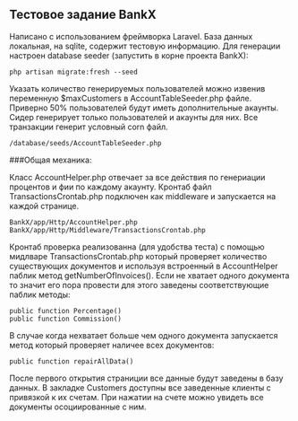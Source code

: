 
## Тестовое задание BankX

Написано с использованием фреймворка Laravel. База данных локальная, на sqlite, содержит тестовую информацию.
Для генерации настроен database seeder (запустить в корне проекта BankX):

    php artisan migrate:fresh --seed

Указать количество генерируемых пользователей можно извенив переменную $maxCustomers
 в AccountTableSeeder.php файле. Приверно 50% пользователей будут иметь дополнительные акаунты. Сидер генерирует только пользователей 
и акаунты для них. Все транзакции генерит условный corn файл.

    /database/seeds/AccountTableSeeder.php  
    
###Общая механика:

Класс AccountHelper.php отвечает за все действия по генериации процентов и фии по каждому акаунту. Кронтаб файл TransactionsCrontab.php
подключен как middleware и запускается на каждой странице.

    BankX/app/Http/AccountHelper.php
    BankX/app/Http/Middleware/TransactionsCrontab.php

Кронтаб проверка реализованна (для удобства теста) с помощью мидлваре TransactionsCrontab.php который проверяет количество 
существующих документов и используя встроенный в AccountHelper паблик метод getNumberOfInvoices(). Если не хватает одного документа 
то значит его пора провести для этого заведены соответствующие паблик методы:

    public function Percentage()
    public function Commission()
    
В случае когда нехватает больше чем одного документа запускается метод который проверяет наличее всех документов:

    public function repairAllData()
    
После первого открытия страниции все данные будут заведены в базу данных. В закладке Customers доступны все 
заведенные клиенты с привязкой к их счетам. При нажатии на счете можно увидеть все документы осоциированные с ним. 


